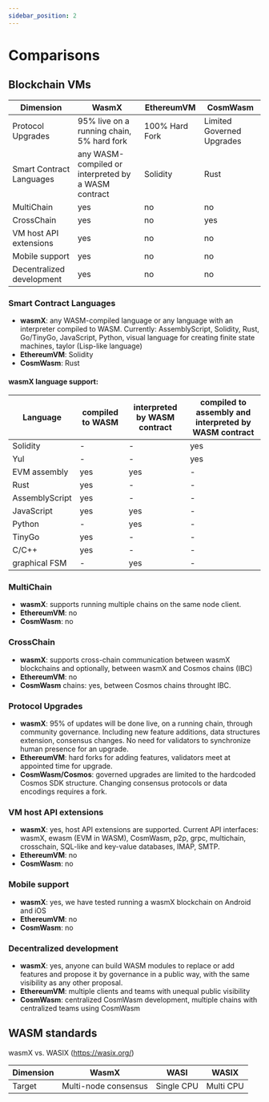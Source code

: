 ```yaml
---
sidebar_position: 2
---
```


# Comparisons

## Blockchain VMs

| Dimension | WasmX | EthereumVM | CosmWasm |
|-----------|-------|------------|----------|
| Protocol Upgrades | 95% live on a running chain, 5% hard fork | 100% Hard Fork | Limited Governed Upgrades   |
| Smart Contract Languages    | any WASM-compiled or interpreted by a WASM contract | Solidity | Rust   |
| MultiChain    | yes | no | no   |
| CrossChain    | yes | no | yes   |
| VM host API extensions    | yes | no | no   |
| Mobile support    | yes | no | no   |
| Decentralized development    | yes | no | no   |


### Smart Contract Languages

* **wasmX**: any WASM-compiled language or any language with an interpreter compiled to WASM. Currently: AssemblyScript, Solidity, Rust, Go/TinyGo, JavaScript, Python, visual language for creating finite state machines, taylor (Lisp-like language)
* **EthereumVM**: Solidity
* **CosmWasm**: Rust

#### wasmX language support:

| Language | compiled to WASM | interpreted by WASM contract | compiled to assembly and interpreted by WASM contract |
|-----------|-------|------------|----------|
| Solidity | - | - | yes   |
| Yul | - | - | yes   |
| EVM assembly | yes | yes | -   |
| Rust | yes | - | -   |
| AssemblyScript | yes | - | -   |
| JavaScript | yes | yes | -   |
| Python | - | yes | -   |
| TinyGo | yes | - | -   |
| C/C++ | yes | - | -   |
| graphical FSM | - | yes | -   |


### MultiChain

* **wasmX**: supports running multiple chains on the same node client.
* **EthereumVM**: no
* **CosmWasm**: no

### CrossChain

* **wasmX**: supports cross-chain communication between wasmX blockchains and optionally, between wasmX and Cosmos chains (IBC)
* **EthereumVM**: no
* **CosmWasm** chains: yes, between Cosmos chains throught IBC.


### Protocol Upgrades
* **wasmX**: 95% of updates will be done live, on a running chain, through community governance. Including new feature additions, data structures extension, consensus changes. No need for validators to synchronize human presence for an upgrade.
* **EthereumVM**: hard forks for adding features, validators meet at appointed time for upgrade.
* **CosmWasm/Cosmos**: governed upgrades are limited to the hardcoded Cosmos SDK structure. Changing consensus protocols or data encodings requires a fork.

### VM host API extensions

* **wasmX**: yes, host API extensions are supported. Current API interfaces: wasmX, ewasm (EVM in WASM), CosmWasm, p2p, grpc, multichain, crosschain, SQL-like and key-value databases, IMAP, SMTP.
* **EthereumVM**: no
* **CosmWasm**: no

### Mobile support

* **wasmX**: yes, we have tested running a wasmX blockchain on Android and iOS
* **EthereumVM**: no
* **CosmWasm**: no

### Decentralized development

* **wasmX**: yes, anyone can build WASM modules to replace or add features and propose it by governance in a public way, with the same visibility as any other proposal.
* **EthereumVM**: multiple clients and teams with unequal public visibility
* **CosmWasm**: centralized CosmWasm development, multiple chains with centralized teams using CosmWasm



## WASM standards

wasmX vs. WASIX (https://wasix.org/)

| Dimension | WasmX | WASI | WASIX |
|-----------|-------|------|-------|
| Target   | Multi-node consensus | Single CPU | Multi CPU    |


